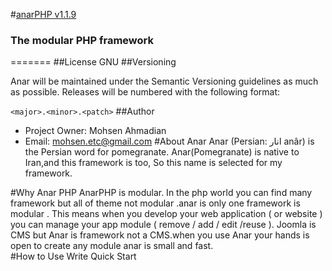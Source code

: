 #[anarPHP v1.1.9](http://anarphp.ir)
### The modular PHP framework
=======
##License
GNU
##Versioning

Anar will be maintained under the Semantic Versioning guidelines as much as possible. Releases will be numbered
with the following format:

`<major>.<minor>.<patch>`
##Author
- Project Owner: Mohsen Ahmadian
- Email: mohsen.etc@gmail.com
#About Anar 
 Anar (Persian: انار‎ anâr) is the Persian word for pomegranate.
 Anar(Pomegranate) is native to Iran,and this framework is too, So this name is selected for my framework.
 
#Why Anar PHP 
  AnarPHP is modular. In the php world you can find many framework but all of theme not modular .anar is only one framework is modular .
  This means when you develop your web application ( or website ) you can manage your app module ( remove / add / edit /reuse ).
  Joomla is CMS but Anar is framework not a CMS.when you use Anar your hands is open to create any module anar is small and fast.   
#How to Use
  Write Quick Start  
  